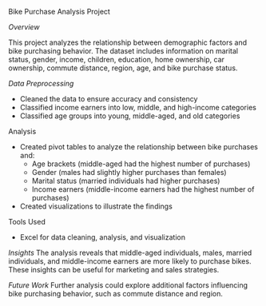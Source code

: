 
Bike Purchase Analysis Project

 *Overview* 

This project analyzes the relationship between demographic factors and bike purchasing behavior. The dataset includes information on marital status, gender, income, children, education, home ownership, car ownership, commute distance, region, age, and bike purchase status.

 *Data Preprocessing* 
- Cleaned the data to ensure accuracy and consistency
- Classified income earners into low, middle, and high-income categories
- Classified age groups into young, middle-aged, and old categories

Analysis
- Created pivot tables to analyze the relationship between bike purchases and:
    - Age brackets (middle-aged had the highest number of purchases)
    - Gender (males had slightly higher purchases than females)
    - Marital status (married individuals had higher purchases)
    - Income earners (middle-income earners had the highest number of purchases)
- Created visualizations to illustrate the findings

Tools Used
- Excel for data cleaning, analysis, and visualization

 *Insights* 
The analysis reveals that middle-aged individuals, males, married individuals, and middle-income earners are more likely to purchase bikes. These insights can be useful for marketing and sales strategies.

 *Future Work* 
Further analysis could explore additional factors influencing bike purchasing behavior, such as commute distance and region.

